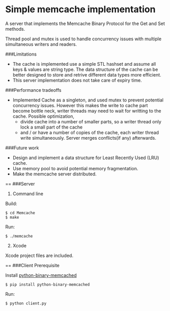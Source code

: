 # Simple memcache implementation

A server that implements the Memcache Binary Protocol for the Get and Set methods.

Thread pool and mutex is used to handle concurrency issues with multiple simultaneous writers and readers.

###Limitations
* The cache is implemented use a simple STL hashset and assume all keys & values are string type. The data structure of the cache can be better designed to store and retrive different data types more efficient.
* This server implementation does not take care of expiry time. 

###Performance tradeoffs
* Implemented Cache as a singleton, and used mutex to prevent potential concurrency issues. However this makes the write to cache part become bottle neck, writer threads may need to wait for writting to the cache. Possible optimization, 
   - divide cache into a number of smaller parts, so a writer thread only lock a small part of the cache
   - and / or have a number of copies of the cache, each writer thread write simultaneously. Server merges conflicts(if any) afterwards.

###Future work
* Design and implement a data structure for Least Recently Used (LRU) cache.
* Use memory pool to avoid potential memory fragmentation.
* Make the memcache server distributed.

==
###Server
1. Command line

  Build:
  ```
  $ cd Memcache
  $ make
  ```
  Run:
  ```
  $ ./memcache
  ```

2. Xcode

  Xcode project files are included.

==
###Client
Prerequisite

Install [python-binary-memcached](https://github.com/jaysonsantos/python-binary-memcached)
```
$ pip install python-binary-memcached
```
Run:
```
$ python client.py
```
